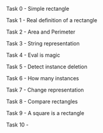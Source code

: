 Task 0 - Simple rectangle

Task 1 - Real definition of a rectangle

Task 2 - Area and Perimeter

Task 3 - String representation

Task 4 - Eval is magic

Task 5 - Detect instance deletion

Task 6 - How many instances

Task 7 - Change representation

Task 8 - Compare rectangles

Task 9 - A square is a rectangle

Task 10  -
